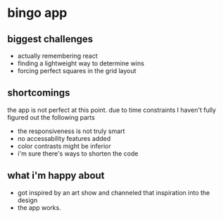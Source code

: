 # bingo app

## biggest challenges

- actually remembering react
- finding a lightweight way to determine wins
- forcing perfect squares in the grid layout

## shortcomings

the app is not perfect at this point. due to time constraints I haven't fully figured out the following parts

- the responsiveness is not truly smart
- no accessability features added
- color contrasts might be inferior
- i'm sure there's ways to shorten the code

## what i'm happy about

- got inspired by an art show and channeled that inspiration into the design
- the app works.

